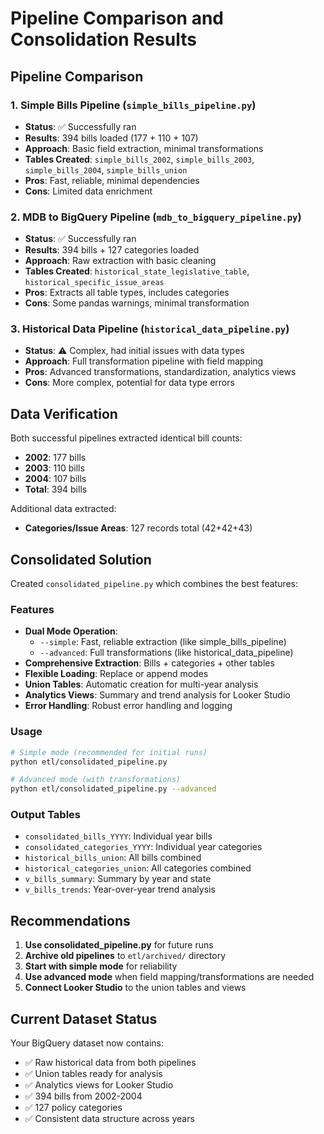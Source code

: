 # Pipeline Comparison and Consolidation Results

## Pipeline Comparison

### 1. Simple Bills Pipeline (`simple_bills_pipeline.py`)
- **Status**: ✅ Successfully ran
- **Results**: 394 bills loaded (177 + 110 + 107)
- **Approach**: Basic field extraction, minimal transformations
- **Tables Created**: `simple_bills_2002`, `simple_bills_2003`, `simple_bills_2004`, `simple_bills_union`
- **Pros**: Fast, reliable, minimal dependencies
- **Cons**: Limited data enrichment

### 2. MDB to BigQuery Pipeline (`mdb_to_bigquery_pipeline.py`)
- **Status**: ✅ Successfully ran
- **Results**: 394 bills + 127 categories loaded
- **Approach**: Raw extraction with basic cleaning
- **Tables Created**: `historical_state_legislative_table`, `historical_specific_issue_areas`
- **Pros**: Extracts all table types, includes categories
- **Cons**: Some pandas warnings, minimal transformation

### 3. Historical Data Pipeline (`historical_data_pipeline.py`)
- **Status**: ⚠️ Complex, had initial issues with data types
- **Approach**: Full transformation pipeline with field mapping
- **Pros**: Advanced transformations, standardization, analytics views
- **Cons**: More complex, potential for data type errors

## Data Verification

Both successful pipelines extracted identical bill counts:
- **2002**: 177 bills
- **2003**: 110 bills  
- **2004**: 107 bills
- **Total**: 394 bills

Additional data extracted:
- **Categories/Issue Areas**: 127 records total (42+42+43)

## Consolidated Solution

Created `consolidated_pipeline.py` which combines the best features:

### Features
- **Dual Mode Operation**:
  - `--simple`: Fast, reliable extraction (like simple_bills_pipeline)
  - `--advanced`: Full transformations (like historical_data_pipeline)
- **Comprehensive Extraction**: Bills + categories + other tables
- **Flexible Loading**: Replace or append modes
- **Union Tables**: Automatic creation for multi-year analysis
- **Analytics Views**: Summary and trend analysis for Looker Studio
- **Error Handling**: Robust error handling and logging

### Usage
```bash
# Simple mode (recommended for initial runs)
python etl/consolidated_pipeline.py

# Advanced mode (with transformations)
python etl/consolidated_pipeline.py --advanced
```

### Output Tables
- `consolidated_bills_YYYY`: Individual year bills
- `consolidated_categories_YYYY`: Individual year categories
- `historical_bills_union`: All bills combined
- `historical_categories_union`: All categories combined
- `v_bills_summary`: Summary by year and state
- `v_bills_trends`: Year-over-year trend analysis

## Recommendations

1. **Use consolidated_pipeline.py** for future runs
2. **Archive old pipelines** to `etl/archived/` directory
3. **Start with simple mode** for reliability
4. **Use advanced mode** when field mapping/transformations are needed
5. **Connect Looker Studio** to the union tables and views

## Current Dataset Status

Your BigQuery dataset now contains:
- ✅ Raw historical data from both pipelines
- ✅ Union tables ready for analysis
- ✅ Analytics views for Looker Studio
- ✅ 394 bills from 2002-2004
- ✅ 127 policy categories
- ✅ Consistent data structure across years